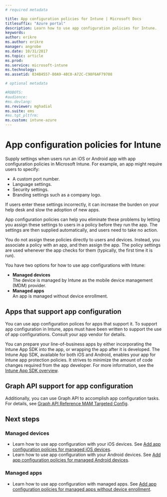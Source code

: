 ```yaml
---
# required metadata

title: App configuration policies for Intune | Microsoft Docs 
titlesuffix: "Azure portal"
description: Learn how to use app configuration policies for Intune.
keywords:
author: erikre
ms.author: erikre
manager: angrobe
ms.date: 10/31/2017
ms.topic: article
ms.prod:
ms.service: microsoft-intune
ms.technology:
ms.assetid: 834B4557-80A9-48C0-A72C-C98F6AF79708

# optional metadata 

#ROBOTS:
#audience:
#ms.devlang:
ms.reviewer: mghadial
ms.suite: ems
#ms.tgt_pltfrm:
ms.custom: intune-azure
---
```


# App configuration policies for Intune

Supply settings when users run an iOS or Android app with app configuration policies in Microsoft Intune. For example, an app might require users to specify:

- A custom port number.
- Language settings.
- Security settings.
- Branding settings such as a company logo.

If users enter these settings incorrectly, it can increase the burden on your help desk and slow the adoption of new apps.

App configuration policies can help you eliminate these problems by letting you assign these settings to users in a policy before they run the app. The settings are then supplied automatically, and users need to take no action.

You do not assign these policies directly to users and devices. Instead, you associate a policy with an app, and then assign the app. The policy settings are used whenever the app checks for them (typically, the first time it is run).

You have two options for how to use app configurations with Intune:
 - **Managed devices**  
   The device is managed by Intune as the mobile device management (MDM) provider.
 - **Managed apps**  
   An app is managed without device enrollment.

## Apps that support app configuration

You can use app configuration polices for apps that support it. To support app configuration in Intune, apps must have been written to support the use of app configurations. Consult your app vendor for details.

You can prepare your line-of-business apps by either incorporating the Intune App SDK into the app, or wrapping the app after it is developed. The Intune App SDK, available for both iOS and Android, enables your app for Intune app protection policies. It strives to minimize the amount of code changes required from the app developer. For more information, see the [Intune App SDK overview](app-sdk.md).

## Graph API support for app configuration

Additionally, you can use Graph API to accomplish app configuration tasks. For details, see [Graph API Reference MAM Targeted Config](https://graph.microsoft.io/docs/api-reference/beta/api/intune_mam_targetedmanagedappconfiguration_create).

## Next steps

### Managed devices

 - Learn how to use app configuration with your iOS devices.  See [ Add app configuration policies for managed iOS devices](app-configuration-policies-use-ios.md).
 - Learn how to use app configuration with your Android devices.  See [Add app configuration policies for managed Android devices](app-configuration-policies-use-android.md).

### Managed apps

 - Learn how to use app configuration with managed apps. See [Add app configuration policies for managed apps without device enrollment](app-configuration-policies-managed-app.md).